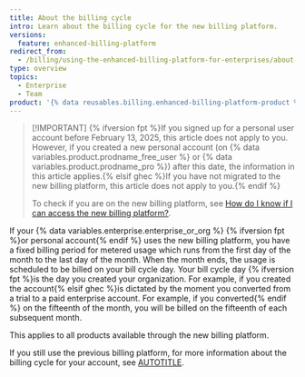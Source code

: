 ```yaml
---
title: About the billing cycle
intro: Learn about the billing cycle for the new billing platform.
versions:
  feature: enhanced-billing-platform
redirect_from:
  - /billing/using-the-enhanced-billing-platform-for-enterprises/about-the-billing-cycle
type: overview
topics:
  - Enterprise
  - Team
product: '{% data reusables.billing.enhanced-billing-platform-product %}'
---
```


>[!IMPORTANT] {% ifversion fpt %}If you signed up for a personal user account before February 13, 2025, this article does not apply to you. However, if you created a new personal account (on {% data variables.product.prodname_free_user %} or {% data variables.product.prodname_pro %}) after this date, the information in this article applies.{% elsif ghec %}If you have not migrated to the new billing platform, this article does not apply to you.{% endif %}
>
> To check if you are on the new billing platform, see [How do I know if I can access the new billing platform?](/billing/using-the-new-billing-platform/about-the-new-billing-platform-for-enterprises#how-do-i-know-if-i-can-access-the-enhanced-billing-platform).

If your {% data variables.enterprise.enterprise_or_org %} {% ifversion fpt %}or personal account{% endif %} uses the new billing platform, you have a fixed billing period for metered usage which runs from the first day of the month to the last day of the month. When the month ends, the usage is scheduled to be billed on your bill cycle day. Your bill cycle day {% ifversion fpt %}is the day you created your organization. For example, if you created the account{% elsif ghec %}is dictated by the moment you converted from a trial to a paid enterprise account. For example, if you converted{% endif %} on the fifteenth of the month, you will be billed on the fifteenth of each subsequent month.

This applies to all products available through the new billing platform.

If you still use the previous billing platform, for more information about the billing cycle for your account, see [AUTOTITLE](/billing/using-the-billing-platform/changing-the-duration-of-your-billing-cycle).
